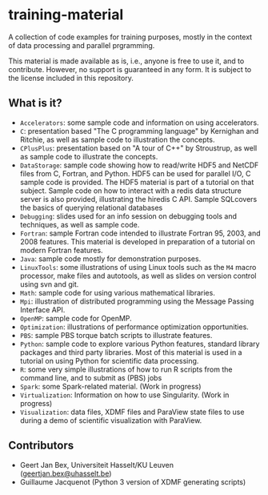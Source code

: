 training-material
=================

A collection of code examples for training purposes, mostly in the
context of data processing and parallel prgramming.

This material is made available as is, i.e., anyone is free to use it,
and to contribute.  However, no support is guaranteed in any form.  It
is subject to the license included in this repository.

What is it?
-----------
* `Accelerators`: some sample code and information on using accelerators.
* `C`: presentation based "The C programming language" by Kernighan and
   Ritchie, as well as sample code to illustration the concepts.
* `CPlusPlus`: presentation based on "A tour of C++" by Stroustrup, as
   well as sample code to illustrate the concepts.
* `DataStorage`: sample code showing how to read/write HDF5 and NetCDF
    files from C, Fortran, and Python.  HDF5 can be used for parallel I/O,
    C sample code is provided.  The HDF5 material is part of a tutorial on
    that subject.  Sample code on how to interact with a redis data
    structure server is also provided, illustrating the hiredis C API.
    Sample SQLcovers the basics of querying relational databases
* `Debugging`: slides used for an info session on debugging tools and
    techniques, as well as sample code.
* `Fortran`: sample Fortran code intended to illustrate Fortran 95, 2003,
    and 2008 features.  This material is developed in preparation of a
    tutorial on modern Fortran features.
* `Java`: sample code mostly for demonstration purposes.
* `LinuxTools`: some illustrations of using Linux tools such as the `M4`
    macro processor, make files and autotools, as well as slides on
    version control using svn and git.
* `Math`: sample code for using various mathematical libraries.
* `Mpi`: illustration of distributed programming using the Message Passing
    Interface API.
* `OpenMP`: sample code for OpenMP.
* `Optimization`: illustrations of performance optimization opportunities.
* `PBS`: sample PBS torque batch scripts to illustrate features.
* `Python`: sample code to explore various Python features, standard
    library packages and third party libraries.  Most of this material is
    used in a tutorial on using Python for scientific data processing.
* `R`: some very simple illustrations of how to run R scripts from the
    command line, and to submit as (PBS) jobs
* `Spark`: some Spark-related material. (Work in progress)
* `Virtualization`: Information on how to use Singularity. (Work in
    progress)
* `Visualization`: data files, XDMF files and ParaView state files to
    use during a demo of scientific visualization with ParaView.

Contributors
------------
* Geert Jan Bex, Universiteit Hasselt/KU Leuven (geertjan.bex@uhasselt.be)
* Guillaume Jacquenot (Python 3 version of XDMF generating scripts)

